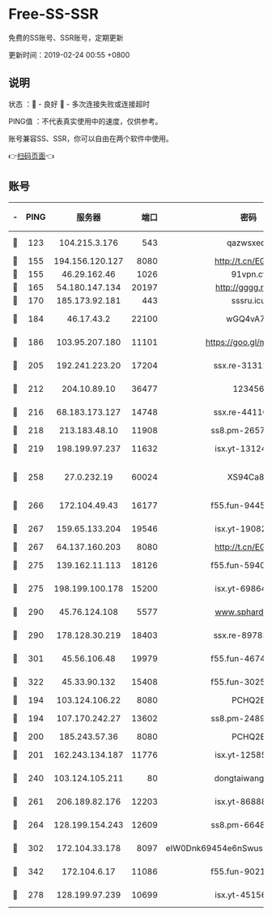 # Free-SS-SSR

免费的SS账号、SSR账号，定期更新

更新时间：2019-02-24 00:55 +0800

## 说明

状态     ：🙂 - 良好 🙁 - 多次连接失败或连接超时

PING值   ：不代表真实使用中的速度，仅供参考。

账号兼容SS、SSR，你可以自由在两个软件中使用。

👉[扫码页面](https://liesauer.github.io/free-ss-ssr.github.io/)👈

## 账号

|-|PING|服务器|端口|密码|加密方式|区域|
|:----:|:----:|:-----:|-----:|:----:|:----:|:----:|
|🙂|123|104.215.3.176|543|qazwsxedc|aes-256-gcm|JP|
|🙂|155|194.156.120.127|8080|http://t.cn/EGJIyrl|rc4-md5|RU|
|🙂|155|46.29.162.46|1026|91vpn.cf|rc4-md5|RU|
|🙂|165|54.180.147.134|20197|http://gggg.rocks|chacha20|KR|
|🙂|170|185.173.92.181|443|sssru.icu|rc4-md5|RU|
|🙂|184|46.17.43.2|22100|wGQ4vA7D|aes-256-gcm|RU|
|🙂|186|103.95.207.180|11101|https://goo.gl/m1zu1p|chacha20-ietf|CN|
|🙂|205|192.241.223.20|17204|ssx.re-31312379|aes-256-cfb|US|
|🙂|212|204.10.89.10|36477|123456|aes-256-cfb|US|
|🙂|216|68.183.173.127|14748|ssx.re-44110237|aes-256-cfb|US|
|🙂|218|213.183.48.10|11908|ss8.pm-26579445|rc4-md5|RU|
|🙂|219|198.199.97.237|11632|isx.yt-13124649|aes-256-cfb|US|
|🙂|258|27.0.232.19|60024|XS94Ca8K|xchacha20-ietf-poly1305|HK|
|🙂|266|172.104.49.43|16177|f55.fun-94458242|aes-256-cfb|SG|
|🙂|267|159.65.133.204|19546|isx.yt-19082331|aes-256-cfb|SG|
|🙂|267|64.137.160.203|8080|http://t.cn/EGJIyrl|rc4-md5|CA|
|🙂|275|139.162.11.113|18126|f55.fun-59408328|aes-256-cfb|SG|
|🙂|275|198.199.100.178|15200|isx.yt-69864380|aes-256-cfb|US|
|🙂|290|45.76.124.108|5577|www.sphard.com|aes-256-cfb|AU|
|🙂|290|178.128.30.219|18403|ssx.re-89783245|aes-256-cfb|SG|
|🙂|301|45.56.106.48|19979|f55.fun-46740647|aes-256-cfb|US|
|🙂|322|45.33.90.132|15408|f55.fun-30254973|aes-256-cfb|US|
|🙂|194|103.124.106.22|8080|PCHQ2E|rc4-md5|US|
|🙂|194|107.170.242.27|13602|ss8.pm-24894084|aes-256-cfb|US|
|🙂|200|185.243.57.36|8080|PCHQ2E|rc4-md5|US|
|🙂|201|162.243.134.187|11776|isx.yt-12585814|aes-256-cfb|US|
|🙂|240|103.124.105.211|80|dongtaiwang.com|aes-256-cfb|US|
|🙂|261|206.189.82.176|12203|isx.yt-86888491|aes-256-cfb|SG|
|🙂|264|128.199.154.243|12609|ss8.pm-66482208|aes-256-cfb|SG|
|🙂|302|172.104.33.178|8097|eIW0Dnk69454e6nSwuspv9DmS201tQ0D|aes-256-cfb|SG|
|🙂|342|172.104.6.17|11086|f55.fun-90218107|aes-256-cfb|US|
|🙁|278|128.199.97.239|10699|isx.yt-45156697|aes-256-cfb|SG|

